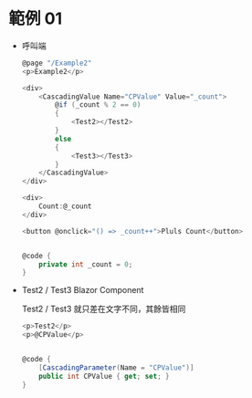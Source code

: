 # 範例 01

- 呼叫端

    ```cs
    @page "/Example2"
    <p>Example2</p>

    <div>
        <CascadingValue Name="CPValue" Value="_count">
            @if (_count % 2 == 0)
            {
                <Test2></Test2>
            }
            else
            {
                <Test3></Test3>
            }
        </CascadingValue>
    </div>

    <div>
        Count:@_count
    </div>

    <button @onclick="() => _count++">Pluls Count</button>


    @code {
        private int _count = 0;
    }
    ```

- Test2 / Test3 Blazor Component

    Test2 / Test3 就只差在文字不同，其餘皆相同

    ```cs
    <p>Test2</p>
    <p>@CPValue</p>


    @code {
        [CascadingParameter(Name = "CPValue")]
        public int CPValue { get; set; }
    }
```
